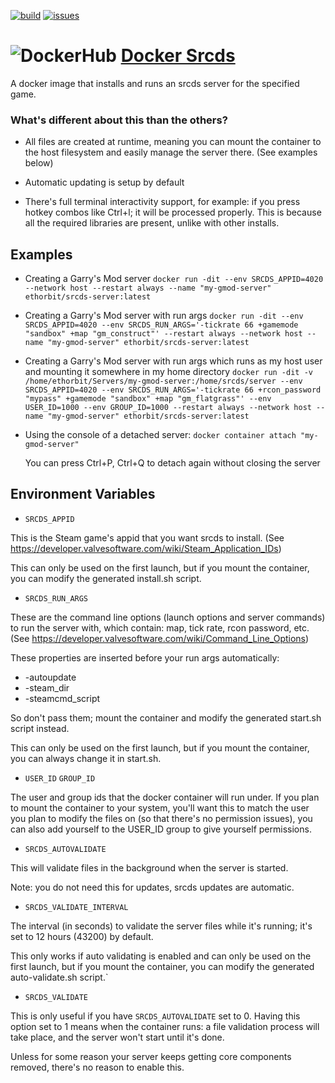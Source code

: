 [![build](https://github.com/Ethorbit/Docker-Srcds/actions/workflows/docker-image.yml/badge.svg)](https://github.com/Ethorbit/Docker-Srcds/actions/workflows/docker-image.yml)
[![issues](https://img.shields.io/github/issues/Ethorbit/Docker-Srcds)](https://github.com/Ethorbit/Docker-Srcds/issues?q=is%3Aopen+is%3Aissue)

# ![DockerHub](https://i.imgur.com/tItmtNW.png) [Docker Srcds](https://hub.docker.com/repository/docker/ethorbit/srcds-server)
A docker image that installs and runs an srcds server for the specified game.

### What's different about this than the others?
* All files are created at runtime, meaning you can mount the container to the host filesystem and easily manage the server there. (See examples below)

* Automatic updating is setup by default

* There's full terminal interactivity support, for example: if you press hotkey combos like Ctrl+l; it will be processed properly. This is because all the required libraries are present, unlike with other installs.

## Examples
* Creating a Garry's Mod server
```docker run -dit --env SRCDS_APPID=4020 --network host --restart always --name "my-gmod-server" ethorbit/srcds-server:latest```

* Creating a Garry's Mod server with run args
```docker run -dit --env SRCDS_APPID=4020 --env SRCDS_RUN_ARGS='-tickrate 66 +gamemode "sandbox" +map "gm_construct"' --restart always --network host --name "my-gmod-server" ethorbit/srcds-server:latest```

* Creating a Garry's Mod server with run args which runs as my host user and mounting it somewhere in my home directory
```docker run -dit -v /home/ethorbit/Servers/my-gmod-server:/home/srcds/server --env SRCDS_APPID=4020 --env SRCDS_RUN_ARGS='-tickrate 66 +rcon_password "mypass" +gamemode "sandbox" +map "gm_flatgrass"' --env USER_ID=1000 --env GROUP_ID=1000 --restart always --network host --name "my-gmod-server" ethorbit/srcds-server:latest```

* Using the console of a detached server: ```docker container attach "my-gmod-server"``` 

    You can press Ctrl+P, Ctrl+Q to detach again without closing the server

## Environment Variables
* `SRCDS_APPID`

This is the Steam game's appid that you want srcds to install. (See https://developer.valvesoftware.com/wiki/Steam_Application_IDs)


This can only be used on the first launch, but if you mount the container, you can modify the generated install.sh script.

* `SRCDS_RUN_ARGS`

These are the command line options (launch options and server commands) to run the server with, which contain: map, tick rate, rcon password, etc. (See https://developer.valvesoftware.com/wiki/Command_Line_Options)

These properties are inserted before your run args automatically: 
* -autoupdate
* -steam_dir
* -steamcmd_script

So don't pass them; mount the container and modify the generated start.sh script instead.

This can only be used on the first launch, but if you mount the container, you can always change it in start.sh.

* `USER_ID` `GROUP_ID`

The user and group ids that the docker container will run under. If you plan to mount the container to your system, you'll want this to match the user you plan to modify the files on (so that there's no permission issues), you can also add yourself to the USER_ID group to give yourself permissions.

* `SRCDS_AUTOVALIDATE`

This will validate files in the background when the server is started. 

Note: you do not need this for updates, srcds updates are automatic.

* `SRCDS_VALIDATE_INTERVAL`

The interval (in seconds) to validate the server files while it's running; it's set to 12 hours (43200) by default.

This only works if auto validating is enabled and can only be used on the first launch, but if you mount the container, you can modify the generated auto-validate.sh script.`

* `SRCDS_VALIDATE`

This is only useful if you have `SRCDS_AUTOVALIDATE` set to 0. Having this option set to 1 means when the container runs: a file validation process will take place, and the server won't start until it's done.

Unless for some reason your server keeps getting core components removed, there's no reason to enable this.
